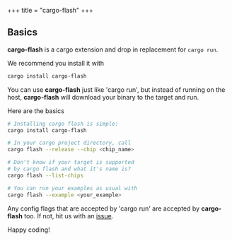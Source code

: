 +++
title = "cargo-flash"
+++
## Basics

**cargo-flash** is a cargo extension and drop in replacement for `cargo run`.

We recommend you install it with
```sh
cargo install cargo-flash
```
You can use **cargo-flash** just like 'cargo run', but instead of running on the host,
**cargo-flash** will download your binary to the target and run.

Here are the basics

```sh
# Installing cargo flash is simple:
cargo install cargo-flash

# In your cargo project directory, call
cargo flash --release --chip <chip_name>

# Don't know if your target is supported
# by cargo flash and what it's name is?
cargo flash --list-chips

# You can run your examples as usual with
cargo flash --example <your_example>
```

Any config flags that are accepted by 'cargo run' are accepted by <b>cargo-flash</b> too.
If not, hit us with an [issue](https://github.com/probe-rs/cargo-flash/issues/new/choose).

Happy coding!